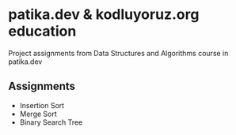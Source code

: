 # patika.dev & kodluyoruz.org education
Project assignments from Data Structures and Algorithms course in patika.dev
## Assignments 
+ Insertion Sort
+ Merge Sort
+ Binary Search Tree
